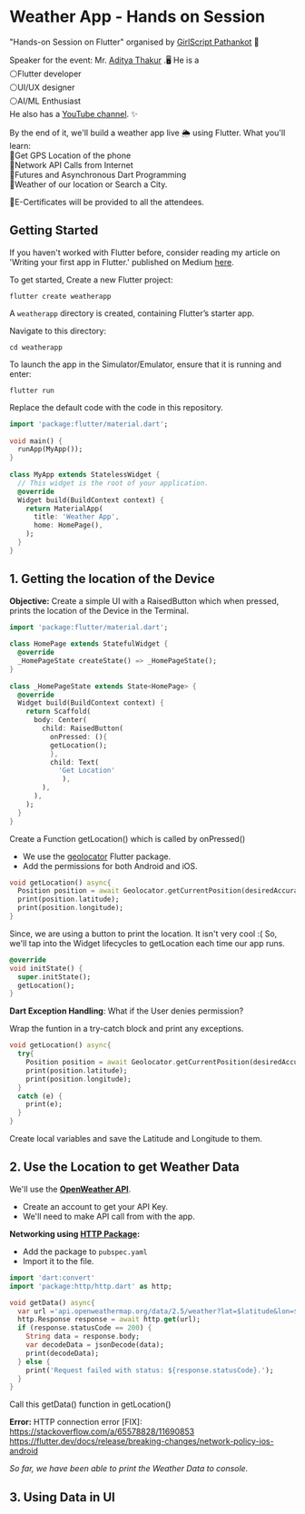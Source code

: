 # Weather App - Hands on Session
"Hands-on Session on Flutter" organised by [GirlScript Pathankot](https://www.linkedin.com/in/ACoAADD7RX0B1g8Jt_7VqXogTuLaAMnmFYBL1II)  📱  
  
Speaker for the event: Mr. [Aditya Thakur](https://www.linkedin.com/in/ACoAACNFGvgBncAPhbilcY5Y2MmUNr0X07NN1Ds) .🖥️ He is a  
⚪Flutter developer  
⚪UI/UX designer  
⚪AI/ML Enthusiast  
He also has a [YouTube channel](https://www.youtube.com/channel/UChCAJNpMwoEUYCsE_eSyU4w). ✨  

By the end of it, we'll build a weather app live 🌦️ using Flutter. 
What you'll learn:  
📌Get GPS Location of the phone  
📌Network API Calls from Internet  
📌Futures and Asynchronous Dart Programming  
📌Weather of our location or Search a City.  
  
🤩E-Certificates will be provided to all the attendees.

## Getting Started
If you haven't worked with Flutter before, consider reading my article on 'Writing your first app in Flutter.' published on Medium [here](https://adityathakurxd.medium.com/writing-your-first-app-in-flutter-8e5a1ec85b70).

To get started, Create a new Flutter project:

    flutter create weatherapp
A `weatherapp` directory is created, containing Flutter’s starter app.

Navigate to this directory:

    cd weatherapp
To launch the app in the Simulator/Emulator, ensure that it is running and enter:

    flutter run
Replace the default code with the code in this repository.
```dart
import 'package:flutter/material.dart';  
  
void main() {  
  runApp(MyApp());  
}  
  
class MyApp extends StatelessWidget {  
  // This widget is the root of your application.  
  @override  
  Widget build(BuildContext context) {  
    return MaterialApp(  
      title: 'Weather App',  
      home: HomePage(),  
    );  
  }  
}
```

## 1. Getting the location of the Device
**Objective:** Create a simple UI with a RaisedButton which when pressed, prints the location of the Device in the Terminal.

```dart
import 'package:flutter/material.dart';  
  
class HomePage extends StatefulWidget {  
  @override  
  _HomePageState createState() => _HomePageState();  
}  
  
class _HomePageState extends State<HomePage> {  
  @override  
  Widget build(BuildContext context) {  
    return Scaffold(  
      body: Center(  
        child: RaisedButton(  
          onPressed: (){
          getLocation();
          },  
          child: Text(  
            'Get Location'  
             ),  
        ),  
      ),  
    );  
  }  
}
```
Create a Function getLocation() which is called by onPressed()

 - We use the [geolocator](https://pub.dev/packages/geolocator) Flutter package.  
 - Add the permissions for both Android and iOS.

```dart
void getLocation() async{  
  Position position = await Geolocator.getCurrentPosition(desiredAccuracy: LocationAccuracy.low);  
  print(position.latitude);  
  print(position.longitude);  
}
```
Since, we are using a button to print the location. It isn't very cool :(
So, we'll tap into the Widget lifecycles to getLocation each time our app runs.

```dart
@override  
void initState() {  
  super.initState();  
  getLocation();  
}
```
**Dart Exception Handling**: What if the User denies permission?

Wrap the funtion in a try-catch block and print any exceptions.
```dart
void getLocation() async{  
  try{  
    Position position = await Geolocator.getCurrentPosition(desiredAccuracy: LocationAccuracy.low);  
    print(position.latitude);  
    print(position.longitude);  
  }  
  catch (e) {  
    print(e);  
  }  
}
```
Create local variables and save the Latitude and Longitude to them.

## 2. Use the Location to get Weather Data

We'll use the [**OpenWeather API**](https://openweathermap.org/api). 

 - Create an account to get your API Key.
 - We'll need to make API call from with the app.

**Networking using [HTTP Package](https://pub.dev/packages/http):**

 - Add the package to `pubspec.yaml`
 - Import it to the file.
```dart
import 'dart:convert'
import 'package:http/http.dart' as http;

void getData() async{  
  var url ='api.openweathermap.org/data/2.5/weather?lat=$latitude&lon=$longitude&appid=$apiKey';  
  http.Response response = await http.get(url);  
  if (response.statusCode == 200) {  
    String data = response.body;  
    var decodeData = jsonDecode(data);  
    print(decodeData);  
  } else {  
    print('Request failed with status: ${response.statusCode}.');  
  }  
}
```
Call this getData() function in getLocation()

**Error:** 
HTTP connection error [FIX]: https://stackoverflow.com/a/65578828/11690853  
https://flutter.dev/docs/release/breaking-changes/network-policy-ios-android

*So far, we have been able to print the Weather Data to console.*

## 3. Using Data in UI
